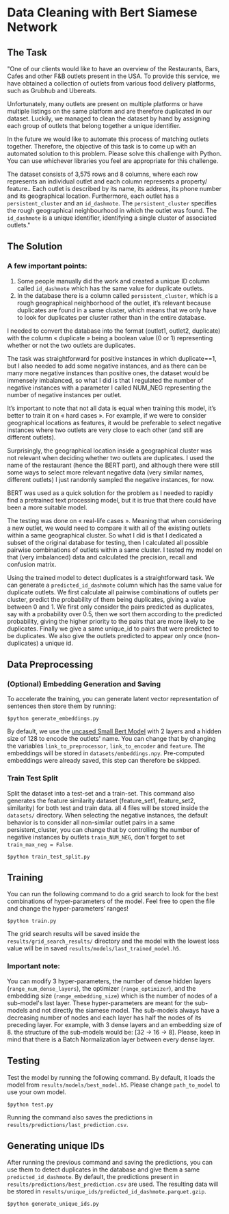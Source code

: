 # Data Cleaning with Bert Siamese Network
## The Task
"One of our clients would like to have an overview of the Restaurants, Bars, Cafes and other F&B outlets present in the USA. To provide this service, we have obtained a collection of outlets from various food delivery platforms, such as Grubhub and Ubereats.

Unfortunately, many outlets are present on multiple platforms or have multiple listings on the same platform and are therefore duplicated in our dataset. Luckily, we managed to clean the dataset by hand by assigning each group of outlets that belong together a unique identifier.

In the future we would like to automate this process of matching outlets together. Therefore, the objective of this task is to come up with an automated solution to this problem. Please solve this challenge with Python. You can use whichever libraries you feel are appropriate for this challenge.

The dataset consists of 3,575 rows and 8 columns, where each row represents an individual outlet and each column represents a property/ feature.. Each outlet is described by its name, its address, its phone number and its geographical location. Furthermore, each outlet has a ```persistent_cluster``` and an ```id_dashmote```. The ```persistent_cluster``` specifies the rough geographical neighbourhood in which the outlet was found. The ```id_dashmote``` is a unique identifier, identifying a single cluster of associated outlets."

## The Solution
### A few important points:

  1. Some people manually did the work and created a unique ID column called ```id_dashmote``` which has the same value for duplicate outlets.
  2. In the database there is a column called ```persistent_cluster```, which is a rough geographical neighborhood of the outlet, it’s relevant because duplicates are found in a same cluster, which means that we only have to look for duplicates per cluster rather than in the entire database.

I needed to convert the database into the format (outlet1, outlet2, duplicate) with the column « duplicate » being a boolean value (0 or 1) representing whether or not the two outlets are duplicates.

The task was straightforward for positive instances in which duplicate==1, but I also needed to add some negative instances, and as there can be many more negative instances than positive ones, the dataset would be immensely imbalanced, so what I did is that I regulated the number of negative instances with a parameter I called NUM_NEG representing the number of negative instances per outlet. 

It’s important to note that not all data is equal when training this model, it’s better to train it on « hard cases ». For example, if we were to consider geographical locations as features, it would be preferable to select negative instances where two outlets are very close to each other (and still are different outlets).

Surprisingly, the geographical location inside a geographical cluster was not relevant when deciding whether two outlets are duplicates. I used the name of the restaurant (hence the BERT part), and although there were still some ways to select more relevant negative data (very similar names, different outlets) I just randomly sampled the negative instances, for now.

BERT was used as a quick solution for the problem as I needed to rapidly find a pretrained text processing model, but it is true that there could have been a more suitable model.

The testing was done on « real-life cases ». Meaning that when considering a new outlet, we would need to compare it with all of the existing outlets within a same geographical cluster. So what I did is that I dedicated a subset of the original database for testing, then I calculated all possible pairwise combinations of outlets within a same cluster. I tested my model on that (very imbalanced) data and calculated the precision, recall and confusion matrix.

Using the trained model to detect duplicates is a straightforward task. We can generate a ```predicted_id_dashmote``` column which has the same value for duplicate outlets. We first calculate all pairwise combinations of outlets per cluster, predict the probability of them being duplicates, giving a value between 0 and 1. We first only consider the pairs predicted as duplicates, say with a probability over 0.5, then we sort them according to the predicted probability, giving the higher priority to the pairs that are more likely to be duplicates. Finally we give a same unique_id to pairs that were predicted to be duplicates. We also give the outlets predicted to appear only once (non-duplicates) a unique id.

## Data Preprocessing

### (Optional) Embedding Generation and Saving
To accelerate the training, you can generate latent vector representation of sentences then store them by running:
```
$python generate_embeddings.py
```
By default, we use the [uncased Small Bert Model](https://tfhub.dev/tensorflow/small_bert/bert_en_uncased_L-2_H-128_A-2/2) with 2 layers and a hidden size of 128 to encode the outlets' name. You can change that by changing the variables ```link_to_preprocessor```, ```link_to_encoder``` and ```feature```. The embeddings will be stored in ```datasets/embeddings.npy```. Pre-computed embeddings were already saved, this step can therefore be skipped.

### Train Test Split
Split the dataset into a test-set and a train-set. This command also generates the feature similarity dataset (feature_set1, feature_set2, similarity) for both test and train data. all 4 files will be stored inside the ```datasets/``` directory. When selecting the negative instances, the default behavior is to consider all non-similar outlet pairs in a same persistent_cluster, you can change that by controlling the number of negative instances by outlets ```train_NUM_NEG```, don't forget to set ```train_max_neg = False```.
```
$python train_test_split.py
```

## Training
You can run the following command to do a grid search to look for the best combinations of hyper-parameters of the model. Feel free to open the file and change the hyper-parameters' ranges!
```
$python train.py
```
The grid search results will be saved inside the ```results/grid_search_results/``` directory and the model with the lowest loss value will be in saved ```results/models/last_trained_model.h5```. 

### Important note:
You can modify 3 hyper-parameters, the number of dense hidden layers (```range_num_dense_layers```), the optimizer (```range_optimizer```), and the embedding size (```range_embedding_size```) which is the number of nodes of a sub-model's last layer. These hyper-parameters are meant for the sub-models and not directly the siamese model. The sub-models always have a decreasing number of nodes and each layer has half the nodes of its preceding layer. For example, with 3 dense layers and an embedding size of 8. the structure of the sub-models would be: [32 -> 16 -> 8]. Please, keep in mind that there is a Batch Normalization layer between every dense layer.

## Testing
Test the model by running the following command. By default, it loads the model from ```results/models/best_model.h5```. Please change ```path_to_model``` to use your own model.
```
$python test.py
```
Running the command also saves the predictions in ```results/predictions/last_prediction.csv```.

## Generating unique IDs
After running the previous command and saving the predictions, you can use them to detect duplicates in the database and give them a same ```predicted_id_dashmote```. By default, the predictions present in ```results/predictions/best_prediction.csv``` are used. The resulting data will be stored in ```results/unique_ids/predicted_id_dashmote.parquet.gzip```.

```
$python generate_unique_ids.py
```
